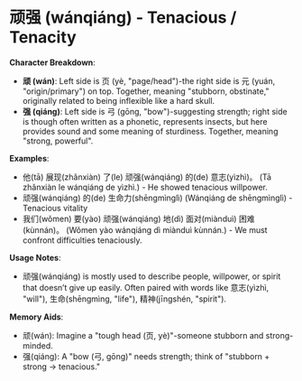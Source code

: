 # **顽强 (wánqiáng) - Tenacious / Tenacity**

**Character Breakdown**:  
- **顽 (wán)**: Left side is 页 (yè, "page/head")-the right side is 元 (yuán, "origin/primary") on top. Together, meaning "stubborn, obstinate," originally related to being inflexible like a hard skull.  
- **强 (qiáng)**: Left side is 弓 (gōng, "bow")-suggesting strength; right side is though often written as a phonetic, represents insects, but here provides sound and some meaning of sturdiness. Together, meaning "strong, powerful".

**Examples**:  
- 他(tā) 展现(zhǎnxiàn) 了(le) 顽强(wánqiáng) 的(de) 意志(yìzhì)。 (Tā zhǎnxiàn le wánqiáng de yìzhì.) - He showed tenacious willpower.  
- 顽强(wánqiáng) 的(de) 生命力(shēngmìnglì) (Wánqiáng de shēngmìnglì) - Tenacious vitality  
- 我们(wǒmen) 要(yào) 顽强(wánqiáng) 地(dì) 面对(miànduì) 困难(kùnnán)。 (Wǒmen yào wánqiáng dì miànduì kùnnán.) - We must confront difficulties tenaciously.

**Usage Notes**:  
- 顽强(wánqiáng) is mostly used to describe people, willpower, or spirit that doesn’t give up easily. Often paired with words like 意志(yìzhì, "will"), 生命(shēngmìng, "life"), 精神(jīngshén, "spirit").

**Memory Aids**:  
- 顽(wán): Imagine a "tough head (页, yè)"-someone stubborn and strong-minded.  
- 强(qiáng): A "bow (弓, gōng)" needs strength; think of "stubborn + strong → tenacious."